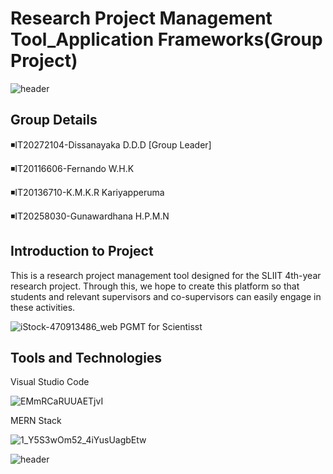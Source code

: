 # Research Project Management Tool_Application Frameworks(Group Project)


![header](https://capsule-render.vercel.app/api?type=waving&color=0:4ee2f2,100:0b4f8f&height=250&section=header&text=Research%20Project%20Management%20Tool💻&fontSize=40&render&animation=fadeIn&fontAlignY=35)

## Group Details

◾️IT20272104-Dissanayaka D.D.D [Group Leader]

◾️IT20116606-Fernando W.H.K

◾️IT20136710-K.M.K.R Kariyapperuma

◾️IT20258030-Gunawardhana H.P.M.N

## Introduction to Project

This is a research project management tool designed for the SLIIT 4th-year research project. Through this, we hope to create this platform so that students and relevant supervisors and co-supervisors can easily engage in these activities.


![iStock-470913486_web PGMT for Scientisst](https://user-images.githubusercontent.com/71486601/166139641-7efed106-9e62-4642-82a5-fc1d15635f97.jpg)


## Tools and Technologies

Visual Studio Code

![EMmRCaRUUAETjvI](https://user-images.githubusercontent.com/71486601/166139994-777fda93-e2c6-4682-a446-b4e212fe6070.jpg)

MERN Stack

![1_Y5S3wOm52_4iYusUagbEtw](https://user-images.githubusercontent.com/71486601/166140077-10170984-b2d2-4942-ac46-28fa2ddfbcc5.jpeg)








![header](https://capsule-render.vercel.app/api?type=waving&color=0:4ee2f2,100:0b4f8f&height=250&section=footer&text=Good%20Bye🙋‍♀️&fontSize=40&render&animation=fadeIn&fontAlignY=65)

